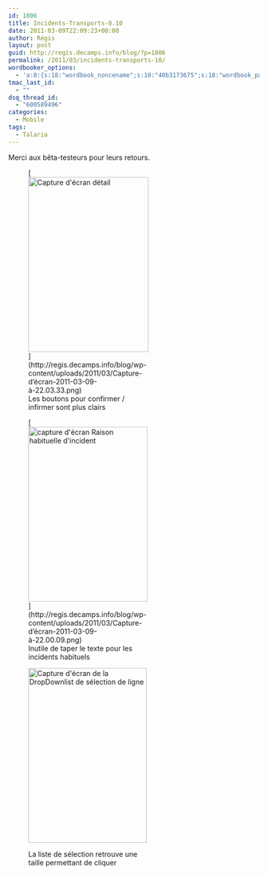 ```yaml
---
id: 1806
title: Incidents-Transports-0.10
date: 2011-03-09T22:09:23+00:00
author: Régis
layout: post
guid: http://regis.decamps.info/blog/?p=1806
permalink: /2011/03/incidents-transports-10/
wordbooker_options:
  - 'a:8:{s:18:"wordbook_noncename";s:10:"40b3173675";s:18:"wordbook_page_post";s:4:"-100";s:18:"wordbook_orandpage";s:1:"2";s:23:"wordbook_default_author";s:1:"1";s:23:"wordbook_extract_length";s:3:"256";s:19:"wordbook_actionlink";s:3:"300";s:18:"wordbook_attribute";s:0:"";s:29:"wordbooker_status_update_text";s:33:"New blog post :  %title% - %link%";}'
tmac_last_id:
  - ""
dsq_thread_id:
  - "600589496"
categories:
  - Mobile
tags:
  - Talaria
---
```

Merci aux bêta-testeurs pour leurs retours.
  
<figure id="attachment_1808" style="width: 241px" class="wp-caption alignnone">[<img src="http://regis.decamps.info/blog/wp-content/uploads/2011/03/Capture-d’écran-2011-03-09-à-22.03.33-241x350.png" alt="Capture d&#039;écran détail" title="Détails d&#039;un incident" width="241" height="350" class="size-medium wp-image-1808" srcset="http://regis.decamps.info/blog/wp-content/uploads/2011/03/Capture-d’écran-2011-03-09-à-22.03.33-241x350.png 241w, http://regis.decamps.info/blog/wp-content/uploads/2011/03/Capture-d’écran-2011-03-09-à-22.03.33.png 345w" sizes="(max-width: 241px) 100vw, 241px" />](http://regis.decamps.info/blog/wp-content/uploads/2011/03/Capture-d’écran-2011-03-09-à-22.03.33.png)<figcaption class="wp-caption-text">Les boutons pour confirmer / infirmer sont plus clairs</figcaption></figure>
  
<figure id="attachment_1807" style="width: 239px" class="wp-caption alignnone">[<img src="http://regis.decamps.info/blog/wp-content/uploads/2011/03/Capture-d’écran-2011-03-09-à-22.00.09-239x350.png" alt="capture d&#039;écran Raison habituelle d&#039;incident" title="Modèles de raison" width="239" height="350" class="size-medium wp-image-1807" srcset="http://regis.decamps.info/blog/wp-content/uploads/2011/03/Capture-d’écran-2011-03-09-à-22.00.09-239x350.png 239w, http://regis.decamps.info/blog/wp-content/uploads/2011/03/Capture-d’écran-2011-03-09-à-22.00.09.png 346w" sizes="(max-width: 239px) 100vw, 239px" />](http://regis.decamps.info/blog/wp-content/uploads/2011/03/Capture-d’écran-2011-03-09-à-22.00.09.png)<figcaption class="wp-caption-text">Inutile de taper le texte pour les incidents habituels</figcaption></figure><figure id="attachment_1809" style="width: 237px" class="wp-caption alignnone">

[<img src="http://regis.decamps.info/blog/wp-content/uploads/2011/03/Capture-d’écran-2011-03-09-à-22.07.28-237x350.png" alt="Capture d&#039;écran de la DropDownlist de sélection de ligne" title="Sélection de ligne" width="237" height="350" class="size-medium wp-image-1809" srcset="http://regis.decamps.info/blog/wp-content/uploads/2011/03/Capture-d’écran-2011-03-09-à-22.07.28-237x350.png 237w, http://regis.decamps.info/blog/wp-content/uploads/2011/03/Capture-d’écran-2011-03-09-à-22.07.28.png 341w" sizes="(max-width: 237px) 100vw, 237px" />](http://regis.decamps.info/blog/wp-content/uploads/2011/03/Capture-d’écran-2011-03-09-à-22.07.28.png)<figcaption class="wp-caption-text">La liste de sélection retrouve une taille permettant de cliquer</figcaption></figure>
